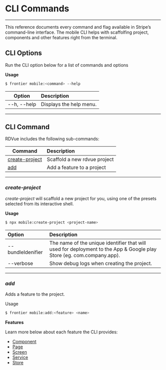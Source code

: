 

# CLI Commands
--------------
This reference documents every command and flag available in Stripe’s command-line interface. The mobile CLI helps with scaffolfing project, components and other features right from the terminal.

## CLI Options

Run the CLI option below for a list of commands and options

**Usage**
```bash
$ frontier mobile:<command> --help
```

| **Option**   | **Description**         |
| ------------ | :---------------------- |
| \--h, --help | Displays the help menu. |

___

## CLI Command

RDVue includes the following sub-commands:

| **Command**                       | **Description**                                  |
| --------------------------------- | :----------------------------------------------- |
| [create-project](#create-project) | Scaffold a new rdvue project                     |
| [add](#add)                       | Add a feature to a project                       |

* * *

### _create-project_

_create-project_ will scaffold a new project for you, using one of the presets selected from its interactive shell.

**Usage**
```bash
$ npx mobile:create-project <project-name>
```


| **Option**                   | **Description**          |
| :--------------------------- | :----------------------- |
| --bundleIdenifier            | The name of the unique identifier that will used for deployment to the App & Google play Store (eg. com.company.app). |
| --verbose                    | Show debug logs when creating the project. |

* * *

### _add_
Adds a feature to the project.

Usage
```bash
$ frontier mobile:add:<feature> <name>
```
**Features**

Learn more below about each feature the CLI provides:

* [Component](/mobile/features/components)
* [Page](/mobile/features/pages)
* [Screen](/mobile/features/screens)
* [Service](/mobile/features/services)
* [Store](/mobile/features/stores)
